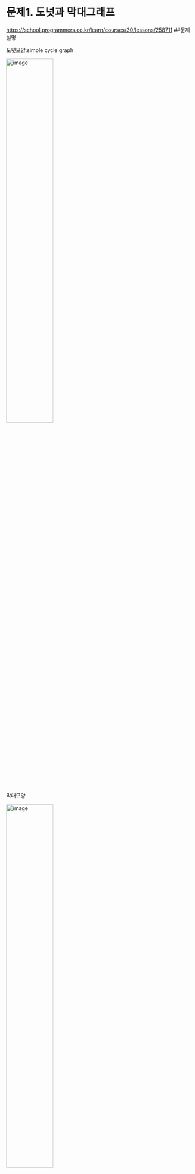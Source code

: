 # 문제1. 도넛과 막대그래프
https://school.programmers.co.kr/learn/courses/30/lessons/258711
##문제 설명

도넛모양:simple cycle graph

<img src="https://github.com/user-attachments/assets/011d281f-9d13-4b00-a7cc-0c0fd487bc3e" alt="image" style="width: 50%; height: 50%;">

막대모양

<img src="https://github.com/user-attachments/assets/8fefe073-c5fa-4a88-bec9-750521b8dff6" alt="image" style="width: 50%; height: 50%;">

8자모양

<img src="https://github.com/user-attachments/assets/877a0b36-13e6-45a8-9a6d-eee0e687f39f" alt="image" style="width: 50%; height: 50%;">

위 세 모양의 sub graph들이 있고, 새로운 한 vertex는 각 subgraph에 임의의 한 vertex를 destination으로 하는 edge로 연결되어 있다.

입력은 [[1,2],[3,4]]와 같은 형태로 edges가 주어지며, 출력은 [시작vertex, #도넛모양, #막대모양, #8자모양]이다.


##생각



